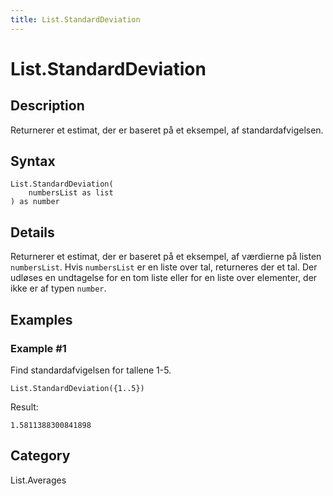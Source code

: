 ```yaml
---
title: List.StandardDeviation
---
```


# List.StandardDeviation


## Description

Returnerer et estimat, der er baseret på et eksempel, af standardafvigelsen.


## Syntax

```powerquery
List.StandardDeviation(
    numbersList as list
) as number
```


## Details

Returnerer et estimat, der er baseret på et eksempel, af værdierne på listen <code>numbersList</code>.    Hvis <code>numbersList</code> er en liste over tal, returneres der et tal.     Der udløses en undtagelse for en tom liste eller for en liste over elementer, der ikke er af typen <code>number</code>.


## Examples

### Example #1 
Find standardafvigelsen for tallene 1-5.
```powerquery
List.StandardDeviation({1..5})
```

Result: 
```powerquery
1.5811388300841898
```




## Category
List.Averages
